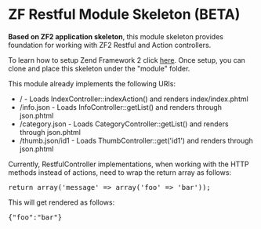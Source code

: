 <h1>ZF Restful Module Skeleton (BETA)</h1>
<h4></h4>
<p>
  <strong>Based on ZF2 application skeleton</strong>, this module skeleton provides 
  foundation for working with ZF2 Restful and Action controllers.
</p>
<p>
  To learn how to setup Zend Framework 2 click 
  <a target="_blank" href="http://packages.zendframework.com/docs/latest/manual/en/zend.mvc.quick-start.html">here</a>. 
  Once setup, you can clone and 
  place this skeleton under the "module" folder.
</p>
<p>
  This module already implements the following URIs:
  <ul>
    <li>/ - Loads IndexController::indexAction() and renders index/index.phtml</li>
    <li>/info.json - Loads InfoController::getList() and renders through json.phtml</li>
    <li>/category.json - Loads CategoryController::getList() and renders through json.phtml</li>
    <li>/thumb.json/id1 - Loads ThumbController::get('id1') and renders through json.phtml</li>
  </ul>
</p>
<p>
  Currently, RestfulController implementations, when working with the HTTP methods instead of actions, 
  need to wrap the return array as follows:
  <pre>return array('message' => array('foo' => 'bar'));</pre>
  This will get rendered as follows:
  <br />
  <pre>{"foo":"bar"}</pre>
</p>